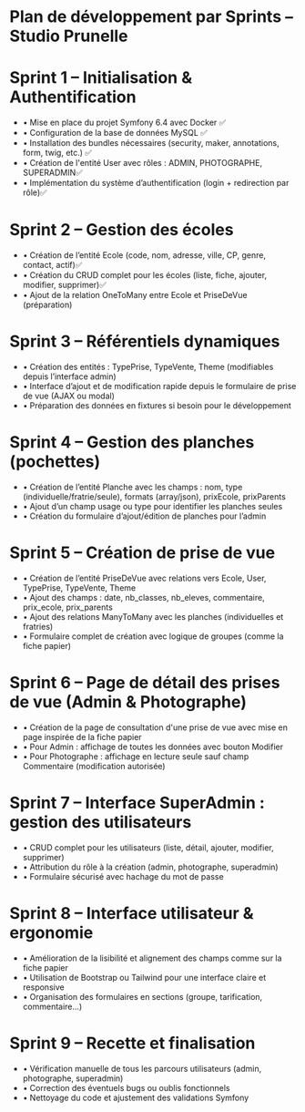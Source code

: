 # Plan de développement par Sprints – Studio Prunelle

  

# Sprint 1 – Initialisation & Authentification

-   • Mise en place du projet Symfony 6.4 avec Docker ✅ 
-   • Configuration de la base de données MySQL ✅ 
-   • Installation des bundles nécessaires (security, maker, annotations, form, twig, etc.) ✅ 
-   • Création de l'entité User avec rôles : ADMIN, PHOTOGRAPHE, SUPERADMIN✅ 
-   • Implémentation du système d’authentification (login + redirection par rôle)✅ 

# Sprint 2 – Gestion des écoles

-   • Création de l’entité Ecole (code, nom, adresse, ville, CP, genre, contact, actif)✅ 
-   • Création du CRUD complet pour les écoles (liste, fiche, ajouter, modifier, supprimer)✅ 
-   • Ajout de la relation OneToMany entre Ecole et PriseDeVue (préparation)

# Sprint 3 – Référentiels dynamiques

-   • Création des entités : TypePrise, TypeVente, Theme (modifiables depuis l’interface admin)
-   • Interface d’ajout et de modification rapide depuis le formulaire de prise de vue (AJAX ou modal)
-   • Préparation des données en fixtures si besoin pour le développement

# Sprint 4 – Gestion des planches (pochettes)

-   • Création de l’entité Planche avec les champs : nom, type (individuelle/fratrie/seule), formats (array/json), prixEcole, prixParents
-   • Ajout d’un champ usage ou type pour identifier les planches seules
-   • Création du formulaire d’ajout/édition de planches pour l’admin

# Sprint 5 – Création de prise de vue

-   • Création de l’entité PriseDeVue avec relations vers Ecole, User, TypePrise, TypeVente, Theme
-   • Ajout des champs : date, nb\_classes, nb\_eleves, commentaire, prix\_ecole, prix\_parents
-   • Ajout des relations ManyToMany avec les planches (individuelles et fratries)
-   • Formulaire complet de création avec logique de groupes (comme la fiche papier)

# Sprint 6 – Page de détail des prises de vue (Admin & Photographe)

-   • Création de la page de consultation d'une prise de vue avec mise en page inspirée de la fiche papier
-   • Pour Admin : affichage de toutes les données avec bouton Modifier
-   • Pour Photographe : affichage en lecture seule sauf champ Commentaire (modification autorisée)

# Sprint 7 – Interface SuperAdmin : gestion des utilisateurs

-   • CRUD complet pour les utilisateurs (liste, détail, ajouter, modifier, supprimer)
-   • Attribution du rôle à la création (admin, photographe, superadmin)
-   • Formulaire sécurisé avec hachage du mot de passe

# Sprint 8 – Interface utilisateur & ergonomie

-   • Amélioration de la lisibilité et alignement des champs comme sur la fiche papier
-   • Utilisation de Bootstrap ou Tailwind pour une interface claire et responsive
-   • Organisation des formulaires en sections (groupe, tarification, commentaire...)

# Sprint 9 – Recette et finalisation

-   • Vérification manuelle de tous les parcours utilisateurs (admin, photographe, superadmin)
-   • Correction des éventuels bugs ou oublis fonctionnels
-   • Nettoyage du code et ajustement des validations Symfony